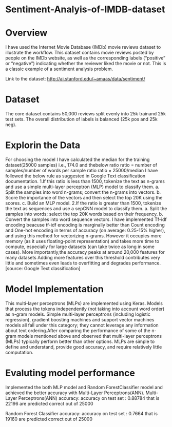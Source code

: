 # Sentiment-Analyis-of-IMDB-dataset

# Overview
I have used the Internet Movie Database (IMDb) movie reviews dataset to illustrate the workflow. This dataset contains movie reviews posted by people on the IMDb website, as well as the corresponding labels (“positive” or “negative”) indicating whether the reviewer liked the movie or not. This is a classic example of a sentiment analysis problem.

Link to the dataset: http://ai.stanford.edu/~amaas/data/sentiment/

# Dataset 
The core dataset contains 50,000 reviews split evenly into 25k trainand 25k test sets. The overall distribution of labels is balanced (25k pos and 25k neg).

# Explorin the Data
For choosing the model I have calculated the median for the training dataset(25000 samples) i.e., 174.0 and thebelow ratio 
      ratio = number of samples/number of words per sample ratio
      ratio = 25000/median
I have followed the below rule as suggested in Google Text classification documentation.
1.If this ratio is less than 1500, tokenize the text as n-grams and use a simple multi-layer perceptron (MLP) model to classify them.
  a. Split the samples into word n-grams; convert the n-grams into vectors.
  b. Score the importance of the vectors and then select the top 20K using the scores.
  c. Build an MLP model.
2.If the ratio is greater than 1500, tokenize the text as sequences and use a sepCNN model to classify them.
  a. Split the samples into words; select the top 20K words based on their frequency.
  b. Convert the samples into word sequence vectors.
I have implemented Tf-idf encoding beacuse tf-idf encoding is marginally better than Count encoding and One-hot encoding in terms of accuracy (on average: 0.25-15% higher), and using this method for vectorizing n-grams. However it occupies more memory (as it uses floating-point representation) and takes more time to compute, especially for large datasets (can take twice as long in some cases).
More importantly,the accuracy peaks at around 20,000 features for many datasets Adding more features over this threshold contributes very little and sometimes even leads to overfitting and degrades performance.
[source: Google Text classification]

# Model Implementation
This multi-layer perceptrons (MLPs) are implemented using Keras.
Models that process the tokens independently (not taking into account word order) as n-gram models. Simple multi-layer perceptrons (including logistic regression), gradient boosting machines and support vector machines models all fall under this category; they cannot leverage any information about text ordering.After comparing the performance of some of the n-gram models mentioned above and observed that multi-layer perceptrons (MLPs) typically perform better than other options. MLPs are simple to define and understand, provide good accuracy, and require relatively little computation.

# Evaluting model performance
Implemented the both MLP model and Random ForestClassifier  model and achieved the better accuracy with Multi-Layer Perceptrons(ANN).
Multi-Layer Perceptrons(ANN) accuracy:
accuracy on test set : 0.88784 
that is 22196 are predicted correct out of 25000

Random Forest Classifier accuracy:
accuracy on test set : 0.7664
that is 19160 are predicted correct out of 25000
